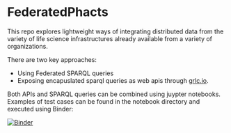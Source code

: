 # FederatedPhacts

This repo explores lightweight ways of integrating distributed data from the variety of life science infrastructures already available from a variety of organizations. 

There are two key approaches:
* Using Federated SPARQL queries
* Exposing encapuslated sparql queries as web apis through [grlc.io](http://grlc.io). 

Both APIs and SPARQL queries can be combined using juypter notebooks. Examples of test cases can be found in the notebook directory and executed using Binder:

[![Binder](https://mybinder.org/badge_logo.svg)](https://mybinder.org/v2/gh/openphacts/FederatedPhacts/master?filepath=notebooks)
